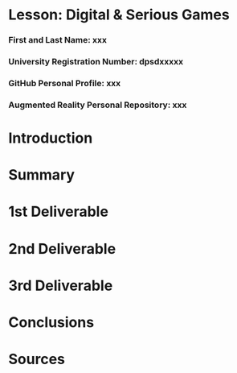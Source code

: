 # Lesson: Digital & Serious Games

### First and Last Name: xxx
### University Registration Number: dpsdxxxxx
### GitHub Personal Profile: xxx
### Augmented Reality Personal Repository: xxx

# Introduction

# Summary


# 1st Deliverable


# 2nd Deliverable


# 3rd Deliverable 


# Conclusions


# Sources
